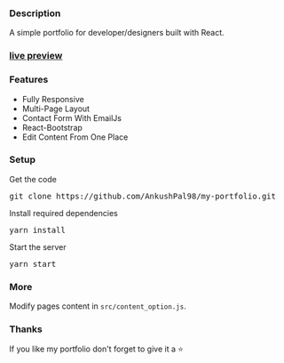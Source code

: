 ### Description

A simple portfolio for developer/designers built with React. 

### [live preview]()

<!-- [![react portfoiio](src/assets/images/react%20portfolio%20gif.gif)]() -->

### Features

- Fully Responsive
- Multi-Page Layout
- Contact Form With EmailJs
- React-Bootstrap
- Edit Content From One Place

### Setup

Get the code

<pre>git clone https://github.com/AnkushPal98/my-portfolio.git</pre>
 
Install required dependencies

<pre>yarn install</pre>


Start the server

<pre>yarn start</pre>

### More

Modify pages content in  `src/content_option.js`.

### Thanks

If you like my portfolio don't forget to give it a ⭐ 
